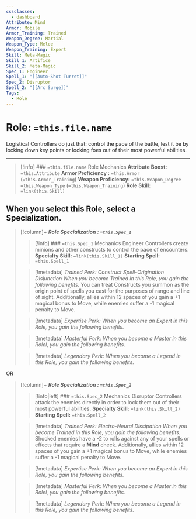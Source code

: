 ```yaml
---
cssclasses:
  - dashboard
Attribute: Mind
Armor: Mobile
Armor_Training: Trained
Weapon_Degree: Martial
Weapon_Type: Melee
Weapon_Training: Expert
Skill: Meta-Magic
Skill_1: Artifice
Skill_2: Meta-Magic
Spec_1: Engineer
Spell_1: "[[Auto-Shot Turret]]"
Spec_2: Disruptor
Spell_2: "[[Arc Surge]]"
Tags:
  - Role
---
```

# Role: `=this.file.name`
Logistical Controllers do just that: control the pace of the battle, lest it be by locking down key points or locking foes out of their most powerful abilities.
- - -
>[!info] ### `=this.file.name` Role Mechanics
> **Attribute Boost:** `=this.Attribute`
> **Armor Proficiency :** `=this.Armor` (`=this.Armor_Training`)
> **Weapon Proficiency:** `=this.Weapon_Degree` `=this.Weapon_Type` (`=this.Weapon_Training`)
> **Role Skill:** `=link(this.Skill)`

## When you select  this Role,  select  a  Specialization. 
>[!column]+ ***Role Specialization : `=this.Spec_1`*** 
>>[!info] ### `=this.Spec_1` Mechanics
>Engineer Controllers create minions and other constructs to control the pace of encounters.
> **Specialty Skill:** `=link(this.Skill_1)`
> **Starting Spell:** `=this.Spell_1`
> 
>> [!metadata] *Trained Perk: Construct Spell-Origination Disjunction*
>> *When you become Trained in this Role, you gain the following benefits.*
>> You can treat Constructs you summon as the origin point of spells you cast for the purposes of range and line of sight. Additionally, allies within 12 spaces of you gain a +1 magical bonus to Move, while enemies suffer a -1 magical penalty to Move.
>
>> [!metadata] *Expertise Perk:*
>> *When you become an Expert in this Role, you gain the following benefits.*
>
>> [!metadata] *Masterful Perk:*
>>*When you become a Master in this Rolel, you gain the following benefits.*
>
>> [!metadata] *Legendary Perk:*
>>*When you become a Legend in this Role, you gain the following benefits.*

OR

>[!column]+ ***Role Specialization : `=this.Spec_2`*** 
>>[!info|left] ### `=this.Spec_2` Mechanics
>Disruptor Controllers attack the enemies directly in order to lock them out of their most powerful abilities. 
> **Specialty Skill:** `=link(this.Skill_2)`
> **Starting Spell:** `=this.Spell_2`
> 
>> [!metadata] *Trained Perk: Electro-Neural Dissipation*
>> *When you become Trained in this Role, you gain the following benefits.*
>> Shocked enemies have a -2 to rolls against any of your spells or effects that require a **Mind** check. Additionally, allies within 12 spaces of you gain a +1 magical bonus to Move, while enemies suffer a -1 magical penalty to Move.
>
>> [!metadata] *Expertise Perk:*
>> *When you become an Expert in this Role, you gain the following benefits.*
>
>> [!metadata] *Masterful Perk:*
>>*When you become a Master in this Rolel, you gain the following benefits.*
>
>> [!metadata] *Legendary Perk:*
>>*When you become a Legend in this Role, you gain the following benefits.*
